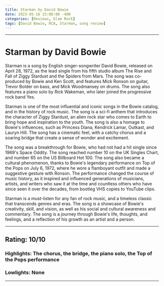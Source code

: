 ```yaml
---
title: Starman by David Bowie
date: 2023-05-16 15:00:00 -400
categories: [Reviews, Glam Rock]
tags: [David Bowie, RCA, Starman, song review]
---
```


---

# Starman by David Bowie

Starman is a song by English singer-songwriter David Bowie, released on April 28, 1972, as the lead single from his fifth studio album The Rise and Fall of Ziggy Stardust and the Spiders from Mars. The song was co-produced by Bowie and Ken Scott, and features Mick Ronson on guitar, Trevor Bolder on bass, and Mick Woodmansey on drums. The song also features a piano solo by Rick Wakeman, who later joined the progressive rock band Yes.

Starman is one of the most influential and iconic songs in the Bowie catalog, and in the history of rock music. The song is a sci-fi anthem that introduces the character of Ziggy Stardust, an alien rock star who comes to Earth to bring hope and inspiration to the youth. The song is also a homage to Bowie's influences, such as Princess Diana, Kendrick Lamar, Outkast, and Lauryn Hill. The song has a cinematic feel, with a catchy chorus and a soaring bridge that create a sense of wonder and excitement.

The song was a breakthrough for Bowie, who had not had a hit single since 1969's Space Oddity. The song reached number 10 on the UK Singles Chart, and number 65 on the US Billboard Hot 100. The song also became a cultural phenomenon, thanks to Bowie's legendary performance on Top of the Pops on July 6, 1972, where he wore a flamboyant outfit and made a suggestive gesture with Ronson. The performance changed the course of music history, as it inspired and influenced generations of musicians, artists, and writers who saw it at the time and countless others who have since seen it over the decades, from bootleg VHS copies to YouTube clips.

Starman is a must-listen for any fan of rock music, and a timeless classic that transcends genres and eras. The song is a showcase of Bowie's creativity, skill, and vision, as well as his social and cultural awareness and commentary. The song is a journey through Bowie's life, thoughts, and feelings, and a reflection of his growth as an artist and a person.

---

## Rating: 10/10

### Highlights: The chorus, the bridge, the piano solo, the Top of the Pops performance

### Lowlights: None

---

